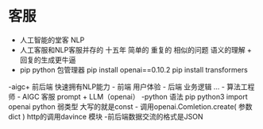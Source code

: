 # 客服
- 人工智能的堂客
    NLP
- 人工客服和NLP客服并存的 十五年
    简单的  重复的  相似的问题
    语义的理解 + 回复的生成更牛逼
- pip
    python 包管理器
    pip install openai==0.10.2
    pip install transformers

-aigc+
    前后端 快速拥有NLP能力
    - 前端 用户体验
    - 后端 业务逻辑
    ...
    - 算法工程师 
    - AIGC 客服
    prompt + LLM（openai）
    -python 语法
        pip python3
        import openai
        python 弱类型 大写的就是const
    - 调用openai.Comletion.create(
        参数dict
    )   http的调用davince 模块
    -前后端数据交流的格式是JSON

    
    